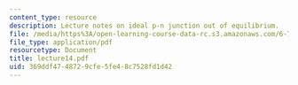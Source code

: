 ```yaml
---
content_type: resource
description: Lecture notes on ideal p-n junction out of equilibrium.
file: /media/https%3A/open-learning-course-data-rc.s3.amazonaws.com/6-720j-integrated-microelectronic-devices-spring-2007/369ddf4748729cfe5fe48c7528fd1d42_lecture14.pdf
file_type: application/pdf
resourcetype: Document
title: lecture14.pdf
uid: 369ddf47-4872-9cfe-5fe4-8c7528fd1d42
---
```

